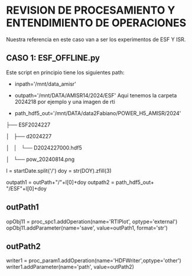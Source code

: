 # REVISION DE PROCESAMIENTO Y ENTENDIMIENTO DE OPERACIONES

Nuestra referencia en este caso van a ser los experimentos de ESF Y ISR.

## CASO 1: ESF_OFFLINE.py
Este script en principio tiene los siguientes path:

- inpath='/mnt/data_amisr'
- outpath='/mnt/DATA/AMISR14/2024/ESF' 
Aqui tenemos la carpeta 2024218 por ejemplo y una imagen de rti

- path_hdf5_out='/mnt/DATA/data2Fabiano/POWER_H5_AMISR/2024'

├── ESF2024227 


│   ├── d2024227 


│   │   └── D2024227000.hdf5 


│   └── pow_20240814.png

l = startDate.split('/')
doy = str(DOY).zfill(3)

outpath1 = outPath+"/"+l[0]+doy
outpath2 = path_hdf5_out+ "/ESF"+l[0]+doy

## outPath1
opObj11 = proc_spc1.addOperation(name='RTIPlot', optype='external')
opObj11.addParameter(name='save', value=outPath1, format='str')

## outPath2
writer1 = proc_param1.addOperation(name='HDFWriter',optype='other')
writer1.addParameter(name='path', value=outPath2)
